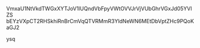 VmxaU1NtVkdTWGxXYTJoV1lUQndVbFpyVWtOVVJrVjVUbGhrVGxJd05YVlZS
bEYzVXpCT2RHSkhiRnBrCmVqQTVRMmR3YldNeWN6MEtDbVptZHc9PQoKaGJ2

ysq